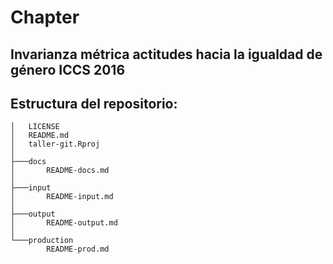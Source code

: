 # Chapter
## Invarianza métrica actitudes hacia la igualdad de género ICCS 2016

## Estructura del repositorio:
```
│   LICENSE
│   README.md
│   taller-git.Rproj
│
├───docs
│       README-docs.md
│
├───input
│       README-input.md
│
├───output
│       README-output.md
│
└───production
        README-prod.md

```

